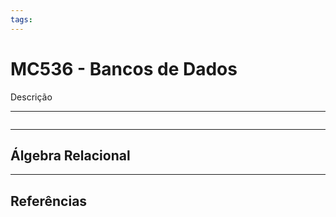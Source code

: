 ```yaml
---
tags: 
---
```


# MC536 - Bancos de Dados

Descrição

---

```toc
```

---

## Álgebra Relacional

---

## Referências
